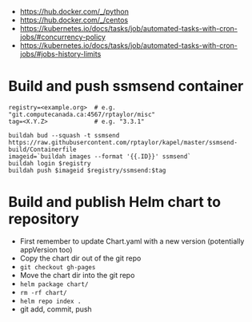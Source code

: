 - https://hub.docker.com/_/python
- https://hub.docker.com/_/centos
- https://kubernetes.io/docs/tasks/job/automated-tasks-with-cron-jobs/#concurrency-policy
- https://kubernetes.io/docs/tasks/job/automated-tasks-with-cron-jobs/#jobs-history-limits

# Build and push ssmsend container
```
registry=<example.org>  # e.g. "git.computecanada.ca:4567/rptaylor/misc"
tag=<X.Y.Z>             # e.g. "3.3.1"

buildah bud --squash -t ssmsend https://raw.githubusercontent.com/rptaylor/kapel/master/ssmsend-build/Containerfile
imageid=`buildah images --format '{{.ID}}' ssmsend`
buildah login $registry
buildah push $imageid $registry/ssmsend:$tag
```

# Build and publish Helm chart to repository
- First remember to update Chart.yaml with a new version (potentially appVersion too)
- Copy the chart dir out of the git repo
- `git checkout gh-pages`
- Move the chart dir into the git repo
- `helm package chart/`
- `rm -rf chart/`
- `helm repo index .`
- git add, commit, push
